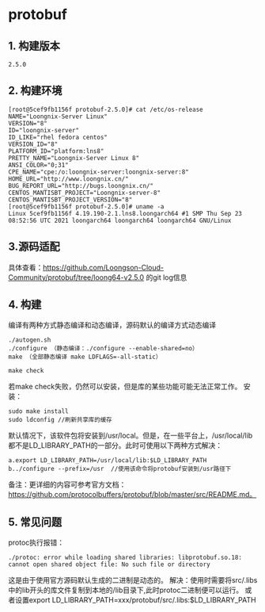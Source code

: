 # protobuf

## 1. 构建版本
```
2.5.0
```

## 2. 构建环境
```
[root@5cef9fb1156f protobuf-2.5.0]# cat /etc/os-release 
NAME="Loongnix-Server Linux"
VERSION="8"
ID="loongnix-server"
ID_LIKE="rhel fedora centos"
VERSION_ID="8"
PLATFORM_ID="platform:lns8"
PRETTY_NAME="Loongnix-Server Linux 8"
ANSI_COLOR="0;31"
CPE_NAME="cpe:/o:loongnix-server:loongnix-server:8"
HOME_URL="http://www.loongnix.cn/"
BUG_REPORT_URL="http://bugs.loongnix.cn/"
CENTOS_MANTISBT_PROJECT="Loongnix-server-8"
CENTOS_MANTISBT_PROJECT_VERSION="8"
[root@5cef9fb1156f protobuf-2.5.0]# uname -a
Linux 5cef9fb1156f 4.19.190-2.1.lns8.loongarch64 #1 SMP Thu Sep 23 08:52:56 UTC 2021 loongarch64 loongarch64 loongarch64 GNU/Linux
```

## 3.源码适配
具体查看：https://github.com/Loongson-Cloud-Community/protobuf/tree/loong64-v2.5.0   的git log信息

## 4. 构建
编译有两种方式静态编译和动态编译，源码默认的编译方式动态编译
```
./autogen.sh  
./configure （静态编译：./configure --enable-shared=no）
make （全部静态编译 make LDFLAGS=-all-static）
```
```
make check 
```
若make check失败，仍然可以安装，但是库的某些功能可能无法正常工作。
安装：
```
sudo make install
sudo ldconfig //刷新共享库的缓存
```
默认情况下，该软件包将安装到/usr/local。但是，在一些平台上，/usr/local/lib都不是LD_LIBRARY_PATH的一部分。此时可使用以下两种方式解决：
```
a.export LD_LIBRARY_PATH=/usr/local/lib:$LD_LIBRARY_PATH
b../configure --prefix=/usr  //使用该命令将protobuf安装到/usr路径下
```
备注：更详细的内容可参考官方文档：https://github.com/protocolbuffers/protobuf/blob/master/src/README.md。

## 5. 常见问题
protoc执行报错：
```
./protoc: error while loading shared libraries: libprotobuf.so.18:
cannot open shared object file: No such file or directory
```
这是由于使用官方源码默认生成的二进制是动态的。
解决：使用时需要将src/.libs中的lib开头的库文件复制到本地的/lib目录下,此时protoc二进制便可以运行。
或者设置export LD_LIBRARY_PATH=xxx/protobuf/src/.libs:$LD_LIBRARY_PATH
